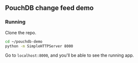 ## PouchDB change feed demo

### Running
Clone the repo.

```bash
cd ~/pouchdb-demo
python -m SimpleHTTPServer 8000
```

Go to `localhost:8000`, and you'll be able to see the running app.